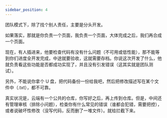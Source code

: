 ```yaml
---
sidebar_position: 4
---
```


团队模式下，除了找个别人责任，主要是分头开发。

如果落实，那就是你负责一个页面，我负责一个页面，大体完成之后，我们再合成一个页面。

现在，有人插进来，他要检查代码有没有什么问题（不可用或低性能），那不能等到你们进度全开发完成，中途就要验收，这就需要存档。你说这次开发了什么，他就负责看这些功能是否都成功实现了，并且没有引发错误（这其实就是团队测试）。

另外，不能说你拿个 U 盘，把代码备份一份给我吧，然后把修改描述写在某个文件中（.txt），都不可靠。

真实状况是，云端有一个公共的仓库，你写好之后，再上传到仓库。但是，中间还有管理审核（排除小问题），检查你有什么常见的错误（谁都会犯错，需要把控），或者说破坏性修改（没写代码，反而删了一堆文件）。就给拦截下来。